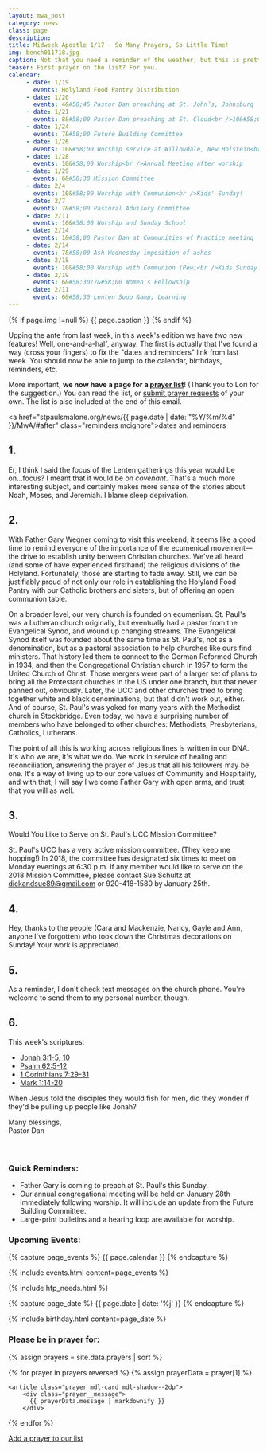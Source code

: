 ```yaml
---
layout: mwa_post
category: news
class: page
description:
title: Midweek Apostle 1/17 - So Many Prayers, So Little Time!
img: bench011718.jpg
caption: Not that you need a reminder of the weather, but this is pretty.
teaser: First prayer on the list? For you.
calendar: 
     - date: 1/19
       events: Holyland Food Pantry Distribution
     - date: 1/20
       events: 4&#58;45 Pastor Dan preaching at St. John’s, Johnsburg
     - date: 1/21
       events: 8&#58;00 Pastor Dan preaching at St. Cloud<br />10&#58;00 Worship with Communion (Table)<br />Noisy Sunday!<br />Father Gary preaching<br />Potluck after worship
     - date: 1/24
       events: 7&#58;00 Future Building Committee
     - date: 1/26
       events: 10&#58;00 Worship service at Willowdale, New Holstein<br />Book Club goes to see Michael Perry in Oshkosh
     - date: 1/28
       events: 10&#58;00 Worship<br />Annual Meeting after worship
     - date: 1/29
       events: 6&#58;30 Mission Committee
     - date: 2/4
       events: 10&#58;00 Worship with Communion<br />Kids' Sunday!
     - date: 2/7
       events: 7&#58;00 Pastoral Advisory Committee
     - date: 2/11
       events: 10&#58;00 Worship and Sunday School
     - date: 2/14
       events: 1&#58;00 Pastor Dan at Communities of Practice meeting
     - date: 2/14
       events: 7&#58;00 Ash Wednesday imposition of ashes
     - date: 2/18
       events: 10&#58;00 Worship with Communion (Pew)<br />Kids Sunday!<br />Noisy Sunday!
     - date: 2/19
       events: 6&#58;30/7&#58;00 Women's Fellowship
     - date: 2/11
       events: 6&#58;30 Lenten Soup &amp; Learning
---
```

{% if page.img !=null %}
<span class="caption">{{ page.caption }}</span>
{% endif %}

Upping the ante from last week, in this week's edition we have <em>two</em> new features! Well, one-and-a-half, anyway. The first is actually that I've found a way (cross your fingers) to fix the "dates and reminders" link from last week. You should now be able to jump to the calendar, birthdays, reminders, etc.

More important, <strong>we now have a page for a <a href="http://www.stpaulsmalone.org/prayer/">prayer list</a></strong>! (Thank you to Lori for the suggestion.) You can read the list, or <a href="http://www.stpaulsmalone.org/prayer/#add-prayers">submit prayer requests</a> of your own. The list is also included at the end of this email. 

<a href="stpaulsmalone.org/news/{{ page.date | date: "%Y/%m/%d" }}/MwA/#after" class="reminders mcignore">dates and reminders</a>

<!--more-->

## 1.

Er, I think I said the focus of the Lenten gatherings this year would be on...focus? I meant that it would be on <em>covenant</em>. That's a much more interesting subject, and certainly makes more sense of the stories about Noah, Moses, and Jeremiah. I blame sleep deprivation.

## 2.

With Father Gary Wegner coming to visit this weekend, it seems like a good time to remind everyone of the importance of the ecumenical movement&mdash;the drive to establish unity between Christian churches.  We've all heard (and some of have experienced firsthand) the religious divisions of the Holyland. Fortunately, those are starting to fade away. Still, we can be justifiably proud of not only our role in establishing the Holyland Food Pantry with our Catholic brothers and sisters, but of offering an open communion table.

On a broader level, our very church is founded on ecumenism. St. Paul's was a Lutheran church originally, but eventually had a pastor from the Evangelical Synod, and wound up changing streams. The Evangelical Synod itself was founded about the same time as St. Paul's, not as a denomination, but as a pastoral association to help churches like ours find ministers. That history led them to connect to the German Reformed Church in 1934, and then the Congregational Christian church in 1957 to form the United Church of Christ. Those mergers were part of a larger set of plans to bring all the Protestant churches in the US under one branch, but that never panned out, obviously. Later, the UCC and other churches tried to bring together white and black denominations, but that didn't work out, either. And of course, St. Paul's was yoked for many years with the Methodist church in Stockbridge. Even today, we have a surprising number of members who have belonged to other churches: Methodists, Presbyterians, Catholics, Lutherans.

The point of all this is working across religious lines is written in our DNA. It's who we are, it's what we do. We work in service of healing and reconciliation, answering the prayer of Jesus that all his followers may be one. It's a way of living up to our core values of Community and Hospitality, and with that, I will say I welcome Father Gary with open arms, and trust that you will as well.


## 3.

Would You Like to Serve on St. Paul's UCC Mission Committee?

St. Paul's UCC has a very active mission committee. (They keep me hopping!) In 2018, the committee has designated six times to meet on Monday evenings at 6:30 p.m. If any member would like to serve on the 2018 Mission Committee, please contact Sue Schultz at dickandsue89@gmail.com or 920-418-1580 by January 25th.

## 4.

Hey, thanks to the people (Cara and Mackenzie, Nancy, Gayle and Ann, anyone I've forgotten) who took down the Christmas decorations on Sunday! Your work is appreciated.

## 5.

As a reminder, I don't check text messages on the church phone. You're welcome to send them to my personal number, though.

## 6.

This week's scriptures:

<ul>
  <li><a href="http://bible.oremus.org/?ql=383216334">Jonah 3:1-5, 10</a></li>
  <li><a href="http://bible.oremus.org/?ql=383216334">Psalm 62:5-12</a></li>
  <li><a href="http://bible.oremus.org/?ql=383216334">1 Corinthians 7:29-31</a></li>
  <li><a href="http://bible.oremus.org/?ql=383216334">Mark 1:14-20</a></li>
</ul>

When Jesus told the disciples they would fish for men, did they wonder if they'd be pulling up people like Jonah?

<div class="blessings">Many blessings,<br />
Pastor Dan</div>
<br />
<br />
<div class="after-box">

<a class="anchor" id="after" name="after"><h3>Quick Reminders:</h3></a>
<ul>
  <li>Father Gary is coming to preach at St. Paul's this Sunday.</li>
  <li>Our annual congregational meeting will be held on January 28th immediately following worship. It will include an update from the Future Building Committee.</li>
  <li>Large-print bulletins and a hearing loop are available for worship.</li>
</ul>

<h3>Upcoming Events:</h3>
{% capture page_events %}
{{ page.calendar }}
{% endcapture %}

{% include events.html content=page_events %}

{% include hfp_needs.html %}

{% capture page_date %}
{{ page.date | date: '%j' }}
{% endcapture %}

{% include birthday.html content=page_date %}

<h3>Please be in prayer for:</h3>

<div class="js-comments">
  {% assign prayers = site.data.prayers | sort %}
  
  {% for prayer in prayers reversed %}
    {% assign prayerData = prayer[1] %}

    <article class="prayer mdl-card mdl-shadow--2dp">
        <div class="prayer__message">
          {{ prayerData.message | markdownify }}
        </div> 
</article>
  {% endfor %}
<p><a href="http://www.stpaulsmalone.org/prayer/#add-prayers">Add a prayer to our list</a></p>
</div>

